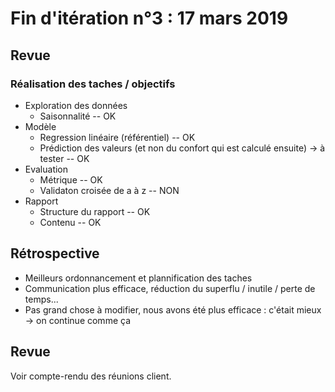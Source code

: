 # Fin d'itération n°3 : 17 mars 2019

## Revue

### Réalisation des taches / objectifs

 - Exploration des données
   - Saisonnalité -- OK
 - Modèle
   - Regression linéaire (référentiel) -- OK
   - Prédiction des valeurs (et non du confort qui est calculé ensuite) -> à tester -- OK
 - Evaluation
   - Métrique -- OK
   - Validaton croisée de a à z -- NON
 - Rapport
   - Structure du rapport -- OK
   - Contenu -- OK



  
  
## Rétrospective


 - Meilleurs ordonnancement et plannification des taches
 - Communication plus efficace, réduction du superflu / inutile / perte de temps...
 - Pas grand chose à modifier, nous avons été plus efficace : c'était mieux -> on continue comme ça

## Revue

Voir compte-rendu des réunions client.


